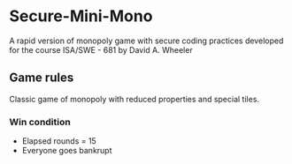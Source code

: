 # Secure-Mini-Mono
A rapid version of monopoly game with secure coding practices developed for the course ISA/SWE - 681 by David A. Wheeler 

## Game rules
Classic game of monopoly with reduced properties and special tiles.

### Win condition
- Elapsed rounds = 15
- Everyone goes bankrupt
